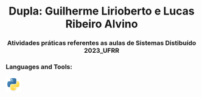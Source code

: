 <h1 align="center">Dupla: Guilherme Lirioberto e Lucas Ribeiro Alvino</h1>
<h3 align="center">Atividades práticas referentes as aulas de Sistemas Distibuído 2023_UFRR</h3>

<p align="left">
</p>

<h3 align="left">Languages and Tools:</h3>
<p align="left"> <a href="https://www.python.org" target="_blank" rel="noreferrer"> <img src="https://raw.githubusercontent.com/devicons/devicon/master/icons/python/python-original.svg" alt="python" width="40" height="40"/> </a> </p>
